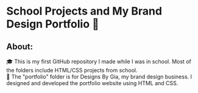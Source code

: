 # School Projects and My Brand Design Portfolio 💼

## About:
🎓 This is my first GitHub repository I made while I was in school.  Most of the folders include HTML/CSS projects from school.  
🤍 The "portfolio" folder is for Designs By Gia, my brand design business.  I designed and developed the portfolio website using HTML and CSS.
